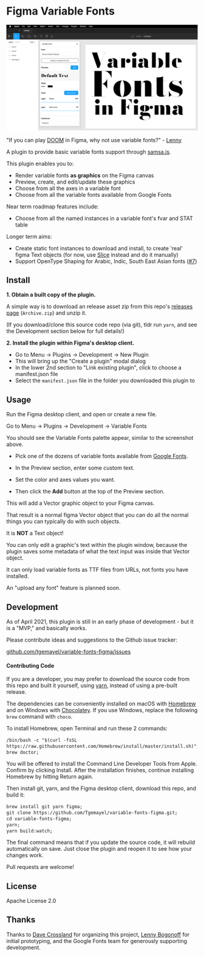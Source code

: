 # Figma Variable Fonts

![Figma Variable Fonts plugin v0.1.0 screenshot](screenshot.png)

"If you can play [DOOM](https://twitter.com/possan/status/1193164022885081089) in Figma, why not use variable fonts?" - [Lenny](https://twitter.com/rememberlenny)

A plugin to provide basic variable fonts support through [samsa.js](https://github.com/Lorp/samsa).

This plugin enables you to:

- Render variable fonts **as graphics** on the Figma canvas
- Preview, create, and edit/update these graphics
- Choose from all the axes in a variable font
- Choose from all the variable fonts available from Google Fonts

Near term roadmap features include:

- Choose from all the named instances in a variable font's fvar and STAT table

Longer term aims:

- Create static font instances to download and install, to create 'real' figma Text objects (for now, use [Slice](https://github.com/source-foundry/Slice) instead and do it manually)
- Support OpenType Shaping for Arabic, Indic, South East Asian fonts ([#7](https://github.com/Tgemayel/variable-fonts-figma/issues/7))

## Install

**1. Obtain a built copy of the plugin.**

A simple way is to download an release asset zip from this repo's [releases page](https://github.com/Tgemayel/variable-fonts-figma/releases) (`Archive.zip`) and unzip it.

(If you download/clone this source code repo (via git), tldr run `yarn`, and see the Development section below for full details!)

**2. Install the plugin within Figma's desktop client.**

- Go to Menu → Plugins → Development → New Plugin
- This will bring up the "Create a plugin" modal dialog
- In the lower 2nd section to "Link existing plugin", click to choose a manifest.json file
- Select the `manifest.json` file in the folder you downloaded this plugin to

## Usage

Run the Figma desktop client, and open or create a new file.

Go to Menu → Plugins → Development → Variable Fonts

You should see the Variable Fonts palette appear, similar to the screenshot above.

- Pick one of the dozens of variable fonts available from [Google Fonts](https://fonts.google.com/?vfonly=true).

- In the Preview section, enter some custom text.

- Set the color and axes values you want.

- Then click the **Add** button at the top of the Preview section.

This will add a Vector graphic object to your Figma canvas.

That result is a normal figma Vector object that you can do all the normal things you can typically do with such objects.

It is **NOT** a Text object!

You can only edit a graphic's text within the plugin window, because the plugin saves some metadata of what the text input was inside that Vector object.

It can only load variable fonts as TTF files from URLs, not fonts you have installed.

An "upload any font" feature is planned soon.

## Development

As of April 2021, this plugin is still in an early phase of development - but it is a "MVP," and basically works.

Please contribute ideas and suggestions to the Github issue tracker:

[github.com/tgemayel/variable-fonts-figma/issues](http://github.com/tgemayel/variable-fonts-figma/issues)

#### Contributing Code

If you are a developer, you may prefer to download the source code from this repo and built it yourself, using [yarn](https://yarnpkg.com), instead of using a pre-built release.

The dependencies can be conveniently installed on macOS with [Homebrew](https://brew.sh) and on Windows with [Chocolatey](https://chocolatey.org).
If you use Windows, replace the following `brew` command with `choco`.

To install Homebrew, open Terminal and run these 2 commands:

    /bin/bash -c "$(curl -fsSL https://raw.githubusercontent.com/Homebrew/install/master/install.sh)";
    brew doctor;

You will be offered to install the Command Line Developer Tools from Apple.
Confirm by clicking Install.
After the installation finishes, continue installing Homebrew by hitting Return again.

Then install git, yarn, and the Figma desktop client, download this repo, and build it:

    brew install git yarn figma;
    git clone https://github.com/Tgemayel/variable-fonts-figma.git;
    cd variable-fonts-figma;
    yarn;
    yarn build:watch;

The final command means that if you update the source code, it will rebuild automatically on save.
Just close the plugin and reopen it to see how your changes work.

Pull requests are welcome!

## License

Apache License 2.0

## Thanks

Thanks to [Dave Crossland](https://twitter.com/davelab6) for organizing this project, [Lenny Bogonoff](https://twitter.com/rememberlenny) for initial prototyping, and the Google Fonts team for generously supporting development.
